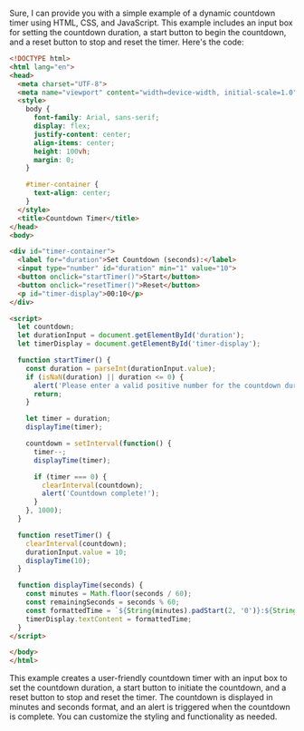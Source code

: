 Sure, I can provide you with a simple example of a dynamic countdown timer using HTML, CSS, and JavaScript. This example includes an input box for setting the countdown duration, a start button to begin the countdown, and a reset button to stop and reset the timer. Here's the code:

```html
<!DOCTYPE html>
<html lang="en">
<head>
  <meta charset="UTF-8">
  <meta name="viewport" content="width=device-width, initial-scale=1.0">
  <style>
    body {
      font-family: Arial, sans-serif;
      display: flex;
      justify-content: center;
      align-items: center;
      height: 100vh;
      margin: 0;
    }

    #timer-container {
      text-align: center;
    }
  </style>
  <title>Countdown Timer</title>
</head>
<body>

<div id="timer-container">
  <label for="duration">Set Countdown (seconds):</label>
  <input type="number" id="duration" min="1" value="10">
  <button onclick="startTimer()">Start</button>
  <button onclick="resetTimer()">Reset</button>
  <p id="timer-display">00:10</p>
</div>

<script>
  let countdown;
  let durationInput = document.getElementById('duration');
  let timerDisplay = document.getElementById('timer-display');

  function startTimer() {
    const duration = parseInt(durationInput.value);
    if (isNaN(duration) || duration <= 0) {
      alert('Please enter a valid positive number for the countdown duration.');
      return;
    }

    let timer = duration;
    displayTime(timer);

    countdown = setInterval(function() {
      timer--;
      displayTime(timer);

      if (timer === 0) {
        clearInterval(countdown);
        alert('Countdown complete!');
      }
    }, 1000);
  }

  function resetTimer() {
    clearInterval(countdown);
    durationInput.value = 10;
    displayTime(10);
  }

  function displayTime(seconds) {
    const minutes = Math.floor(seconds / 60);
    const remainingSeconds = seconds % 60;
    const formattedTime = `${String(minutes).padStart(2, '0')}:${String(remainingSeconds).padStart(2, '0')}`;
    timerDisplay.textContent = formattedTime;
  }
</script>

</body>
</html>
```

This example creates a user-friendly countdown timer with an input box to set the countdown duration, a start button to initiate the countdown, and a reset button to stop and reset the timer. The countdown is displayed in minutes and seconds format, and an alert is triggered when the countdown is complete. You can customize the styling and functionality as needed.